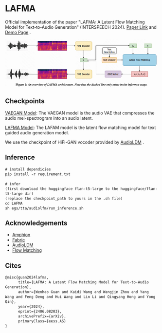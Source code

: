 # LAFMA
Official implementation of the paper "LAFMA: A Latent Flow Matching Model for Text-to-Audio Generation" (INTERSPEECH 2024).  [Paper Link](https://arxiv.org/pdf/2406.08203.pdf) and [Demo Page](https://lafma.github.io) .

![](imgs/lafma.png)

## Checkpoints

[VAEGAN Model](https://drive.google.com/file/d/1FRTMxcKHafTcDvEK-c_zRYckF25-UbjQ/view?usp=drive_link): 
The VAEGAN model is the audio VAE that compresses the audio mel-spectrogram into an audio latent.

[LAFMA Model](https://drive.google.com/file/d/1lpX8rN1GvDar4quoLfofI0UireVmuHay/view?usp=drive_link): 
The LAFAM model is the latent flow matching model for text guided audio generation model.

We use the checkpoint of HiFi-GAN vocoder provided by [AudioLDM](https://zenodo.org/records/7884686) .

## Inference
```
# install dependicies
pip install -r requirement.txt

# infer
(first download the huggingface flan-t5-large to the huggingface/flan-t5-large dir)
(replace the checkpoint_path to yours in the .sh file)
cd LAFMA 
sh egs/tta/audiolfm/run_inference.sh
```
## Acknowledgements
- [Amphion](https://github.com/open-mmlab/Amphion)
- [Fabric](https://github.com/Lightning-AI/pytorch-lightning) 
- [AudioLDM](https://github.com/haoheliu/AudioLDM)
- [Flow Matching](https://github.com/atong01/conditional-flow-matching/tree/main)


## Cites
```
@misc{guan2024lafma,
      title={LAFMA: A Latent Flow Matching Model for Text-to-Audio Generation}, 
      author={Wenhao Guan and Kaidi Wang and Wangjin Zhou and Yang Wang and Feng Deng and Hui Wang and Lin Li and Qingyang Hong and Yong Qin},
      year={2024},
      eprint={2406.08203},
      archivePrefix={arXiv},
      primaryClass={eess.AS}
}
```
